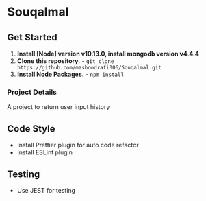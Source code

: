# Souqalmal

## Get Started

1. **Install [Node] version v10.13.0,  install mongodb version v4.4.4**
2. **Clone this repository.** - `git clone https://github.com/mashoodrafi006/Souqalmal.git`
3. **Install Node Packages.** - `npm install`

### Project Details

A project to return user input history

## Code Style

-   Install Prettier plugin for auto code refactor
-   Install ESLint plugin

## Testing

-   Use JEST for testing
